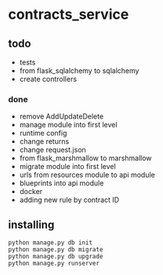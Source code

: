 # contracts_service

## todo
- tests
- from flask_sqlalchemy to sqlalchemy
- create controllers

### done
- remove AddUpdateDelete
- manage module into first level
- runtime config
- change returns
- change request.json
- from flask_marshmallow to marshmallow
- migrate module into first level
- urls from resources module to api module
- blueprints into api module
- docker
- adding new rule by contract ID

## installing
`python manage.py db init`  
`python manage.py db migrate`  
`python manage.py db upgrade`  
`python manage.py runserver`